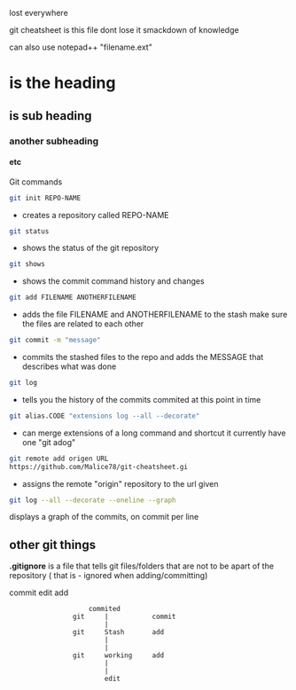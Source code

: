 
lost everywhere

git cheatsheet is this file dont lose it
smackdown of knowledge


can also use notepad++ "filename.ext" 
# is the heading
## is sub heading
### another subheading
#### etc



Git commands
```bash
git init REPO-NAME
```
-	creates a repository called REPO-NAME

```bash
git status
```
- shows the status of the git repository

```bash
git shows
```
- shows the commit command history and changes

```bash
git add FILENAME ANOTHERFILENAME
```
- adds the file FILENAME and ANOTHERFILENAME to the stash	make sure the files are related to each other


```bash
git commit -m "message"
```
- commits the stashed files to the repo and adds the MESSAGE that describes what was done

```bash
git log
```
- tells you the history of the commits commited at this point in time

```bash
git alias.CODE "extensions log --all --decorate"
```
- can merge extensions of a long command and shortcut it currently have one "git adog"

```bash
git remote add origen URL
https://github.com/Malice78/git-cheatsheet.gi
```
- assigns the remote "origin" repository to the url given


```bash
git log --all --decorate --oneline --graph
```
displays a graph of the commits, on commit per line

## other git things

**.gitignore** is a file that tells git files/folders that are not to be apart of the repository	( that is - ignored when adding/committing)





commit
edit
add


						commited
					git		|			commit
							|	
					git		Stash 		add
							|	
							|
					git		working		add
							|
							|
							edit